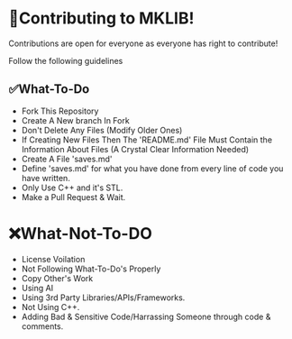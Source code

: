 # 🤝Contributing to MKLIB!
Contributions are open for everyone as everyone has right to contribute!

Follow the following guidelines
## ✅What-To-Do
 - Fork This Repository
 - Create A New branch In Fork
 - Don't Delete Any Files (Modify Older Ones)
 - If Creating New Files Then The 'README.md' File Must Contain the Information About Files (A Crystal Clear Information Needed)
 - Create A File 'saves.md'
 - Define 'saves.md' for what you have done from every line of code you have written.
 - Only Use C++ and it's STL.
 - Make a Pull Request & Wait.

# ❌What-Not-To-DO
 - License Voilation
 - Not Following What-To-Do's Properly
 - Copy Other's Work
 - Using AI
 - Using 3rd Party Libraries/APIs/Frameworks.
 - Not Using C++.
 - Adding Bad & Sensitive Code/Harrassing Someone through code & comments.